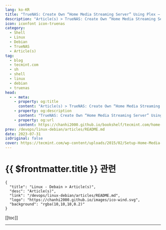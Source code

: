 ```yaml
---
lang: ko-KR
title: "TrueNAS: Create Own “Home Media Streaming Server” Using Plex – Part 3"
description: "Article(s) > TrueNAS: Create Own “Home Media Streaming Server” Using Plex – Part 3"
icon: iconfont icon-truenas
category: 
  - Shell
  - Linux
  - Debian
  - TrueNAS
  - Article(s)
tag: 
  - blog
  - tecmint.com
  - sh
  - shell
  - linux
  - debian
  - truenas
head:
  - - meta:
    - property: og:title
      content: "Article(s) > TrueNAS: Create Own “Home Media Streaming Server” Using Plex – Part 3"
    - property: og:description
      content: "TrueNAS: Create Own “Home Media Streaming Server” Using Plex – Part 3"
    - property: og:url
      content: https://chanhi2000.github.io/bookshelf/tecmint.com/home-media-streaming-server-using-plex-with-truenas.html
prev: /devops/linux-debian/articles/README.md
date: 2023-07-31
isOriginal: false
cover: https://tecmint.com/wp-content/uploads/2015/02/Setup-Home-Media-Server-with-Plex.webp
---
```


# {{ $frontmatter.title }} 관련

```component VPCard
{
  "title": "Linux - Debain > Article(s)",
  "desc": "Article(s)",
  "link": "/devops/linux-debian/articles/README.md",
  "logo": "https://chanhi2000.github.io/images/ico-wind.svg",
  "background": "rgba(10,10,10,0.2)"
}
```

[[toc]]

---

<SiteInfo
  name="TrueNAS: Create Own “Home Media Streaming Server” Using Plex – Part 3"
  desc="In this post, we will show you how to set up a home-based streaming server using the Plex Media Server plugin in TrueNAS."
  url="https://tecmint.com/home-media-streaming-server-using-plex-with-truenas"
  logo="https://tecmint.com/wp-content/uploads/2020/07/favicon.ico"
  preview="https://tecmint.com/wp-content/uploads/2015/02/Setup-Home-Media-Server-with-Plex.webp"/>

<!-- TODO: 작성 -->
